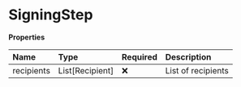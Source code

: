 # SigningStep

**Properties**

| Name       | Type            | Required | Description        |
| :--------- | :-------------- | :------- | :----------------- |
| recipients | List[Recipient] | ❌       | List of recipients |
